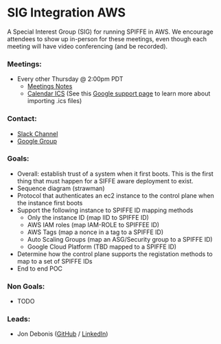 # SIG Integration AWS

A Special Interest Group (SIG) for running SPIFFE in AWS. We encourage attendees to show up in-person for these meetings, even though each meeting will have video conferencing (and be recorded).

### Meetings:
* Every other Thursday @ 2:00pm PDT
    * [Meetings Notes](https://goo.gl/xBfMQ8)
    * [Calendar ICS](https://calendar.google.com/calendar/ical/scytale.io_86ue2u4jf0v5cqt06gdfg7dotg%40group.calendar.google.com/public/basic.ics) (See this [Google support page](https://support.google.com/calendar/answer/37100?co=GENIE.Platform%3DDesktop&hl=en) to learn more about importing .ics files)

### Contact:
* [Slack Channel](https://spiffe.slack.com/messages/sig-integration-aws/)
* [Google Group](https://groups.google.com/a/spiffe.io/forum/#!forum/sig-integration-aws)

### Goals:
* Overall: establish trust of a system when it first boots. This is the first thing that must happen for a SIFFE aware deployment to exist.
* Sequence diagram (strawman)
* Protocol that authenticates an ec2 instance to the control plane when the instance first boots
* Support the following instance to SPIFFE ID mapping methods
  * Only the instance ID (map IID to SPIFFE ID)
  * AWS IAM roles (map IAM-ROLE to SPIFFEE ID)
  * AWS Tags (map a nonce in a tag to a SPIFFE ID)
  * Auto Scaling Groups (map an ASG/Security group to a SPIFFE ID)
  * Google Cloud Platform (TBD mapped to a SPIFFE ID)
* Determine how the control plane supports the registation methods to map to a set of SPIFFE IDs
* End to end POC

### Non Goals:
* TODO

### Leads:
* Jon Debonis ([GitHub](https://github.com/jondb) / [LinkedIn](https://www.linkedin.com/in/jondb/))
